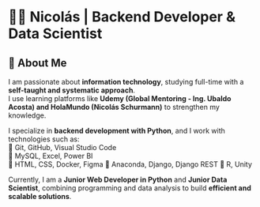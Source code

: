 # 👨‍💻 Nicolás | Backend Developer & Data Scientist

## 🚀 About Me
I am passionate about **information technology**, studying full-time with a **self-taught and systematic approach**.  
I use learning platforms like **Udemy (Global Mentoring - Ing. Ubaldo Acosta) and HolaMundo (Nicolás Schurmann)** to strengthen my knowledge.  

I specialize in **backend development with Python**, and I work with technologies such as:  
🔹 Git, GitHub, Visual Studio Code  
🔹 MySQL, Excel, Power BI  
🔹 HTML, CSS, Docker, Figma
🔹 Anaconda, Django, Django REST
🔹 R, Unity  

Currently, I am a **Junior Web Developer in Python** and **Junior Data Scientist**, combining programming and data analysis to build **efficient and scalable solutions**.


